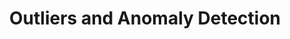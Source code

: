 ---
title: Outliers and Anomaly Detection
type: templates
category: Time Series Analysis
order: 705
meta_title: 
meta_description: 
---